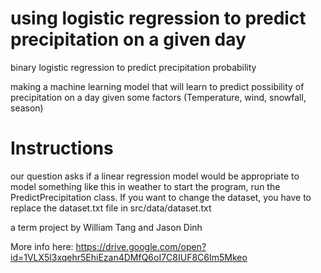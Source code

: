 # using logistic regression to predict precipitation on a given day

binary logistic regression to predict precipitation probability

making a machine learning model that will learn to predict possibility of precipitation on a day given some factors (Temperature, wind, snowfall, season)

# Instructions

our question asks if a linear regression model would be appropriate to model something like this in weather
to start the program, run the PredictPrecipitation class.
If you want to change the dataset, you have to replace the dataset.txt file in src/data/dataset.txt


a term project by William Tang and Jason Dinh


More info here:
https://drive.google.com/open?id=1VLX5l3xqehr5EhiEzan4DMfQ6oI7C8IUF8C6Im5Mkeo
